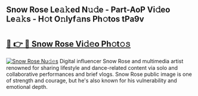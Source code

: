 ## Snow Rose Le𝚊𝚔ed N𝚞𝚍e - Part-AoP Vi𝚍eo Le𝚊𝚔s - H𝚘t O𝚗lyf𝚊ns Ph𝚘tos tPa9v

# <h2><a href="http://hf8kt04.feru.top/?c=Snow+Rose">🔗 👉 🔴 Snow Rose Vi𝚍𝚎o Ph𝚘t𝚘𝚜</a></h2>

[![Snow Rose Nu𝚍𝚎s](https://i.imgur.com/0TWrTi3.gif)](http://hf8kt04.feru.top/?c=Snow+Rose)
Digital influencer Snow Rose and multimedia artist renowned for sharing lifestyle and dance-related content via solo and collaborative performances and brief vlogs. Snow Rose public image is one of strength and courage, but he's also known for his vulnerability and emotional depth. 
